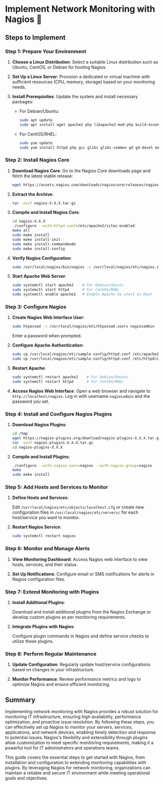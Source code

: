 # Implement Network Monitoring with Nagios 🚨

## Steps to Implement

### Step 1: Prepare Your Environment

1. **Choose a Linux Distribution**: Select a suitable Linux distribution such as Ubuntu, CentOS, or Debian for hosting Nagios.

2. **Set Up a Linux Server**: Provision a dedicated or virtual machine with sufficient resources (CPU, memory, storage) based on your monitoring needs.

3. **Install Prerequisites**: Update the system and install necessary packages:

   - For Debian/Ubuntu:
     ```bash
     sudo apt update
     sudo apt install wget apache2 php libapache2-mod-php build-essential unzip openssl perl
     ```

   - For CentOS/RHEL:
     ```bash
     sudo yum update
     sudo yum install httpd php gcc glibc glibc-common gd gd-devel make net-snmp unzip openssl perl
     ```

### Step 2: Install Nagios Core

1. **Download Nagios Core**: Go to the Nagios Core downloads page and fetch the latest stable release:

   ```bash
   wget https://assets.nagios.com/downloads/nagioscore/releases/nagios-X.X.X.tar.gz
   ```

2. **Extract the Archive**:

   ```bash
   tar -zxvf nagios-X.X.X.tar.gz
   ```

3. **Compile and Install Nagios Core**:

   ```bash
   cd nagios-X.X.X
   ./configure --with-httpd-conf=/etc/apache2/sites-enabled
   make all
   sudo make install
   sudo make install-init
   sudo make install-commandmode
   sudo make install-config
   ```

4. **Verify Nagios Configuration**:

   ```bash
   sudo /usr/local/nagios/bin/nagios -v /usr/local/nagios/etc/nagios.cfg
   ```

5. **Start Apache Web Server**:

   ```bash
   sudo systemctl start apache2    # For Debian/Ubuntu
   sudo systemctl start httpd      # For CentOS/RHEL
   sudo systemctl enable apache2   # Enable Apache to start on boot
   ```

### Step 3: Configure Nagios

1. **Create Nagios Web Interface User**:

   ```bash
   sudo htpasswd -c /usr/local/nagios/etc/htpasswd.users nagiosadmin
   ```

   Enter a password when prompted.

2. **Configure Apache Authentication**:

   ```bash
   sudo cp /usr/local/nagios/etc/sample-config/httpd.conf /etc/apache2/sites-enabled/nagios.conf   # For Debian/Ubuntu
   sudo cp /usr/local/nagios/etc/sample-config/httpd.conf /etc/httpd/conf.d/nagios.conf            # For CentOS/RHEL
   ```

3. **Restart Apache**:

   ```bash
   sudo systemctl restart apache2    # For Debian/Ubuntu
   sudo systemctl restart httpd      # For CentOS/RHEL
   ```

4. **Access Nagios Web Interface**: Open a web browser and navigate to `http://localhost/nagios`. Log in with username `nagiosadmin` and the password you set.

### Step 4: Install and Configure Nagios Plugins

1. **Download Nagios Plugins**:

   ```bash
   cd /tmp
   wget https://nagios-plugins.org/download/nagios-plugins-X.X.X.tar.gz
   tar -zxvf nagios-plugins-X.X.X.tar.gz
   cd nagios-plugins-X.X.X
   ```

2. **Compile and Install Plugins**:

   ```bash
   ./configure --with-nagios-user=nagios --with-nagios-group=nagios
   make
   sudo make install
   ```

### Step 5: Add Hosts and Services to Monitor

1. **Define Hosts and Services**:

   Edit `/usr/local/nagios/etc/objects/localhost.cfg` or create new configuration files in `/usr/local/nagios/etc/servers/` for each host/service you want to monitor.

2. **Restart Nagios Service**:

   ```bash
   sudo systemctl restart nagios
   ```

### Step 6: Monitor and Manage Alerts

1. **View Monitoring Dashboard**: Access Nagios web interface to view hosts, services, and their status.

2. **Set Up Notifications**: Configure email or SMS notifications for alerts in Nagios configuration files.

### Step 7: Extend Monitoring with Plugins

1. **Install Additional Plugins**:

   Download and install additional plugins from the Nagios Exchange or develop custom plugins as per monitoring requirements.

2. **Integrate Plugins with Nagios**:

   Configure plugin commands in Nagios and define service checks to utilize these plugins.

### Step 8: Perform Regular Maintenance

1. **Update Configuration**: Regularly update host/service configurations based on changes in your infrastructure.

2. **Monitor Performance**: Review performance metrics and logs to optimize Nagios and ensure efficient monitoring.

## Summary

Implementing network monitoring with Nagios provides a robust solution for monitoring IT infrastructure, ensuring high availability, performance optimization, and proactive issue resolution. By following these steps, you can effectively set up Nagios to monitor your servers, services, applications, and network devices, enabling timely detection and response to potential issues. Nagios's flexibility and extensibility through plugins allow customization to meet specific monitoring requirements, making it a powerful tool for IT administrators and operations teams.

This guide covers the essential steps to get started with Nagios, from installation and configuration to extending monitoring capabilities with plugins. By leveraging Nagios for network monitoring, organizations can maintain a reliable and secure IT environment while meeting operational goals and objectives.
